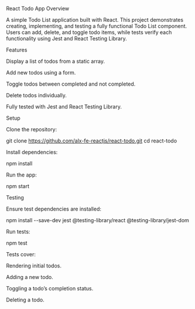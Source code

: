 React Todo App
Overview

A simple Todo List application built with React. This project demonstrates creating, implementing, and testing a fully functional Todo List component. Users can add, delete, and toggle todo items, while tests verify each functionality using Jest and React Testing Library.

Features

Display a list of todos from a static array.

Add new todos using a form.

Toggle todos between completed and not completed.

Delete todos individually.

Fully tested with Jest and React Testing Library.

Setup

Clone the repository:

git clone https://github.com/alx-fe-reactjs/react-todo.git
cd react-todo


Install dependencies:

npm install


Run the app:

npm start

Testing

Ensure test dependencies are installed:

npm install --save-dev jest @testing-library/react @testing-library/jest-dom


Run tests:

npm test


Tests cover:

Rendering initial todos.

Adding a new todo.

Toggling a todo’s completion status.

Deleting a todo.